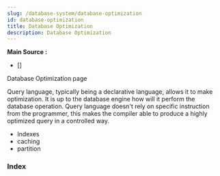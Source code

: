 ```yaml
---
slug: /database-system/database-optimization
id: database-optimization
title: Database Optimization
description: Database Optimization
---
```


**Main Source :**

- []

Database Optimization page

Query language, typically being a declarative language, allows it to make optimization. It is up to the database engine how will it perform the database operation. Query language doesn't rely on specific instruction from the programmer, this makes the compiler able to produce a highly optimized query in a controlled way.

- Indexes
- caching
- partition

### Index
